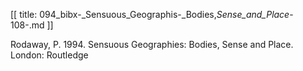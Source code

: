 [[
title: 094_bibx-_Sensuous_Geographis-_Bodies,_Sense_and_Place_-108-.md
]]

Rodaway, P. 1994. Sensuous Geographies: Bodies, Sense and Place. London:
Routledge
